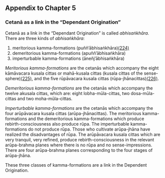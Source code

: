 ## Appendix to Chapter 5

### Cetanā as a link in the “Dependant Origination” 

Cetanā as a link in the “Dependant Origination” is called
*abhisaṅkhāra.* There are three kinds of *abhisaṅkhāra*:

1. meritorious kamma-formations (puññ’ābhisaṅkhāra)[(224)](#FOOT224)
2. demeritorious kamma-formations (apuññ’ābhisaṅkhāra)
3. imperturbable kamma-formations (āneñj’ābhisaṅkhāra)

*Meritorious kamma-formations* are the cetanās which accompany the eight
kāmāvacara kusala cittas or mahā-kusala cittas (kusala cittas of the
sense-sphere)[(225)](#FOOT225), and the five rūpāvacara kusala cittas
(rūpa-jhānacittas)[(226)](#FOOT226).

*Demeritorious kamma-formations* are the cetanās which accompany the
twelve akusala cittas, which are: eight lobha-mūla-cittas, two
dosa-mūla-cittas and two moha-mūla-cittas.

*Imperturbable kamma-formations* are the cetanās which accompany the
four arūpāvacara kusala cittas (arūpa-jhānacittas). The meritorious
kamma-formations and the demeritorious kamma-formations which produce
rebirth-consciousness also produce rūpa. The imperturbable
kamma-formations do not produce rūpa. Those who cultivate arūpa-jhāna
have realized the disadvantages of rūpa. The arūpāvacara kusala cittas
which are very tranquil, very refined, produce rebirth-consciousness in
the relevant arūpa-brahma planes where there is no rūpa and no
sense-impressions. There are four arūpa-brahma planes corresponding to
the four stages of arūpa-jhāna.

These three classes of kamma-formations are a link in the Dependent
Origination.